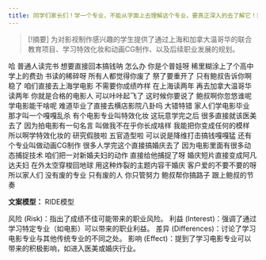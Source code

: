 ```yaml
---
title: 同学们家长们！学一个专业，不能从字面上去理解这个专业，要真正深入的去了解它！影视制作 
---
```

 > [!摘要]
为对影视制作感兴趣的学生提供了通过上海和加拿大温哥华的联合教育项目、学习特效化妆和动画CG制作、以及后续职业发展的规划。

哈
普通人读完书
想要直接回本搞钱呐
怎么办
你是个普娃呀
稀里糊涂上了个高中学上的费劲
书读的稀碎呀
所有人都觉得你废了
祭了要重开了
只有鲍叔告诉你啊
稳了
咱们直接去上海学电影
不需要你成绩咋样
在上海读两年
再去加拿大温哥华读两年
你就是合格的电影人
可以咔咔起飞了
这时候你要说了
鲍叔啊你忽悠谁呢
学电影能干啥呢
难道毕业了直接去横店影院八卦吗
大错特错
家人们学电影毕业
那才叫一个嘎嘎乱杀
有个电影专业叫特效化妆
这玩意学完之后
很多直接就该医美去了
因为拍电影有一句名言
叫做我不在乎你长成啥样
我能把你变成任何的模样
所以啊学特效化妆的
研究假肢啦
五官造型啦
可以说是降维打击搞钱嘎嘎猛
还有个专业叫做动画CG制作
很多人学完这个直接搞婚庆去了
因为电影里面有很多动态捕捉技术
咱们把一对新婚夫妇的动作
直接给他捕捉了呀
婚庆短片直接变成阿凡达夫妇
在外太空穿梭回地球
用这种炸裂的主题内容干婚庆
客户爱的不要不要的呀
所以家人们
没有废的专业
只有废的人
你只管努力
鲍叔帮你搞路子
跟上鲍叔的节奏

**文案模型：**
RIDE模型

风险 (Risk)：指出了成绩不佳可能带来的职业风险。
利益 (Interest)：强调了通过学习特定专业（如电影）可以带来的职业利益。
差异 (Differences)：讨论了学习电影专业与其他传统专业的不同之处。
影响 (Effect)：提到了学习电影专业可以带来的积极影响，如进入医美或婚庆行业。
